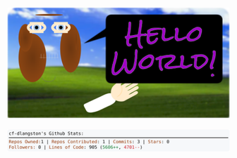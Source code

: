 <!-- 
Version 3.0.17
Built Mon Jul 08 2024 05:32:31 GMT+0000 (Coordinated Universal Time)
-->

<h1 align="center">
  <a href="https://github.com/cf-dlangston/cf-dlangston/tree/master/src" title="Click to View Source">
    <picture width="100%" alt="Dylan">
      <source media="(prefers-color-scheme: dark)" srcset="dylan-dark.svg?version=3.0.17">
      <img src="dylan-light.svg?version=3.0.17" alt="Dylan">
    </picture>
  </a>
</h1>

<div align="center">
  <picture width="100%" alt="Profile Info and Stats">
    <source media="(prefers-color-scheme: dark)" srcset="stats-dark.svg?version=3.0.17">
    <img src="stats-light.svg?version=3.0.17" alt="Profile Info and Stats">
  </picture>
</div>

